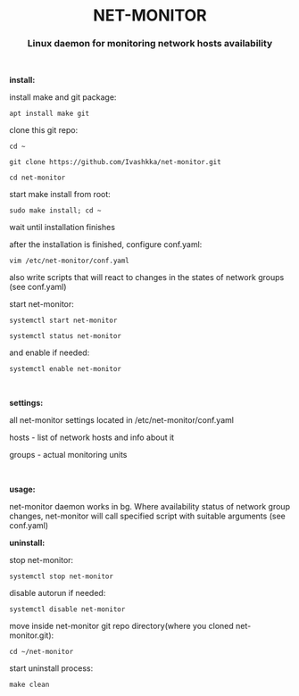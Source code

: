 <h1 align="center">NET-MONITOR
<h3 align="center">Linux daemon for monitoring network hosts availability</h3>
<br>
<p><b>install:</b></p>
<p>install make and git package:</p>
<p><code>apt install make git</code></p>
<p>clone this git repo:</p>
<p><code>cd ~</code></p>
<p><code>git clone https://github.com/Ivashkka/net-monitor.git</code></p>
<p><code>cd net-monitor</code></p>
<p>start make install from root:</p>
<p><code>sudo make install; cd ~</code></p>
<p>wait until installation finishes</p>
<p>after the installation is finished, configure conf.yaml:</p>
<p><code>vim /etc/net-monitor/conf.yaml</code></p>
<p>also write scripts that will react to changes in the states of network groups (see conf.yaml)</p>
<p>start net-monitor:</p>
<p><code>systemctl start net-monitor</code></p>
<p><code>systemctl status net-monitor</code></p>
<p>and enable if needed:</p>
<p><code>systemctl enable net-monitor</code></p>
<br>
<p><b>settings:</b></p>
<p>all net-monitor settings located in /etc/net-monitor/conf.yaml</p>
<p>hosts - list of network hosts and info about it</p>
<p>groups - actual monitoring units</p>
<br>
<p><b>usage:</b></p>
<p>net-monitor daemon works in bg. Where availability status of network group changes, net-monitor will call specified script with suitable arguments (see conf.yaml)
<br>
<p><b>uninstall:</b></p>
<p>stop net-monitor:</p>
<p><code>systemctl stop net-monitor</code></p>
<p>disable autorun if needed:</p>
<p><code>systemctl disable net-monitor</code></p>
<p>move inside net-monitor git repo directory(where you cloned net-monitor.git):</p>
<p><code>cd ~/net-monitor</code></p>
<p>start uninstall process:</p>
<p><code>make clean</code></p>
<br>
